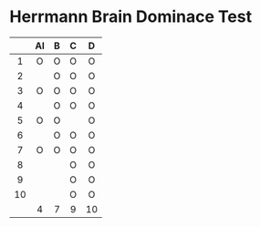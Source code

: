# Herrmann Brain Dominace Test
|   |**A**l|**B**|**C**|**D** |
|:----------:|:----------:|:----------:|:----------:|:-----------:|
|1|O|O|O|O|
|2||O|O|O|
|3|O|O|O|O|
|4||O|O|O|
|5|O|O||O|
|6||O|O|O|
|7|O|O|O|O|
|8|||O|O|
|9|||O|O|
|10|||O|O|
||4|7|9|10|
